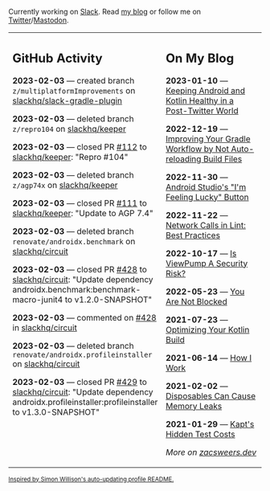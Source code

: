 Currently working on [Slack](https://slack.com/). Read [my blog](https://zacsweers.dev/) or follow me on [Twitter](https://twitter.com/ZacSweers)/[Mastodon](https://hachyderm.io/@ZacSweers).

<table><tr><td valign="top" width="60%">

## GitHub Activity
<!-- githubActivity starts -->
**2023-02-03** — created branch `z/multiplatformImprovements` on [slackhq/slack-gradle-plugin](https://github.com/slackhq/slack-gradle-plugin)

**2023-02-03** — deleted branch `z/repro104` on [slackhq/keeper](https://github.com/slackhq/keeper)

**2023-02-03** — closed PR [#112](https://github.com/slackhq/keeper/pull/112) to [slackhq/keeper](https://github.com/slackhq/keeper): "Repro #104"

**2023-02-03** — deleted branch `z/agp74x` on [slackhq/keeper](https://github.com/slackhq/keeper)

**2023-02-03** — closed PR [#111](https://github.com/slackhq/keeper/pull/111) to [slackhq/keeper](https://github.com/slackhq/keeper): "Update to AGP 7.4"

**2023-02-03** — deleted branch `renovate/androidx.benchmark` on [slackhq/circuit](https://github.com/slackhq/circuit)

**2023-02-03** — closed PR [#428](https://github.com/slackhq/circuit/pull/428) to [slackhq/circuit](https://github.com/slackhq/circuit): "Update dependency androidx.benchmark:benchmark-macro-junit4 to v1.2.0-SNAPSHOT"

**2023-02-03** — commented on [#428](https://github.com/slackhq/circuit/pull/428#issuecomment-1416167280) in [slackhq/circuit](https://github.com/slackhq/circuit)

**2023-02-03** — deleted branch `renovate/androidx.profileinstaller` on [slackhq/circuit](https://github.com/slackhq/circuit)

**2023-02-03** — closed PR [#429](https://github.com/slackhq/circuit/pull/429) to [slackhq/circuit](https://github.com/slackhq/circuit): "Update dependency androidx.profileinstaller:profileinstaller to v1.3.0-SNAPSHOT"
<!-- githubActivity ends -->
</td><td valign="top" width="40%">

## On My Blog
<!-- blog starts -->
**2023-01-10** — [Keeping Android and Kotlin Healthy in a Post-Twitter World](https://www.zacsweers.dev/keeping-android-healthy/)

**2022-12-19** — [Improving Your Gradle Workflow by Not Auto-reloading Build Files](https://www.zacsweers.dev/improving-your-workflow-by-not-auto-reloading-build-files/)

**2022-11-30** — [Android Studio's "I'm Feeling Lucky" Button](https://www.zacsweers.dev/android-studios-im-feeling-lucky-button/)

**2022-11-22** — [Network Calls in Lint: Best Practices](https://www.zacsweers.dev/network-calls-in-lint-best-practices/)

**2022-10-17** — [Is ViewPump A Security Risk?](https://www.zacsweers.dev/is-viewpump-a-security-risk/)

**2022-05-23** — [You Are Not Blocked](https://www.zacsweers.dev/you-are-not-blocked/)

**2021-07-23** — [Optimizing Your Kotlin Build](https://www.zacsweers.dev/optimizing-your-kotlin-build/)

**2021-06-14** — [How I Work](https://www.zacsweers.dev/how-i-work/)

**2021-02-02** — [Disposables Can Cause Memory Leaks](https://www.zacsweers.dev/disposables-can-cause-memory-leaks/)

**2021-01-29** — [Kapt's Hidden Test Costs](https://www.zacsweers.dev/kapts-hidden-test-costs/)
<!-- blog ends -->
_More on [zacsweers.dev](https://zacsweers.dev/)_
</td></tr></table>

<sub><a href="https://simonwillison.net/2020/Jul/10/self-updating-profile-readme/">Inspired by Simon Willison's auto-updating profile README.</a></sub>